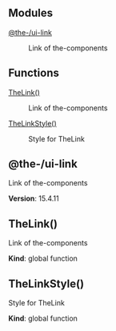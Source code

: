 <!--- Code generated by @the-/script-doc. DO NOT EDIT. -->

## Modules

<dl>
<dt><a href="#module_@the-/ui-link">@the-/ui-link</a></dt>
<dd><p>Link of the-components</p>
</dd>
</dl>

## Functions

<dl>
<dt><a href="#TheLink">TheLink()</a></dt>
<dd><p>Link of the-components</p>
</dd>
<dt><a href="#TheLinkStyle">TheLinkStyle()</a></dt>
<dd><p>Style for TheLink</p>
</dd>
</dl>

<a name="module_@the-/ui-link"></a>

## @the-/ui-link
Link of the-components

**Version**: 15.4.11  
<a name="TheLink"></a>

## TheLink()
Link of the-components

**Kind**: global function  
<a name="TheLinkStyle"></a>

## TheLinkStyle()
Style for TheLink

**Kind**: global function  
